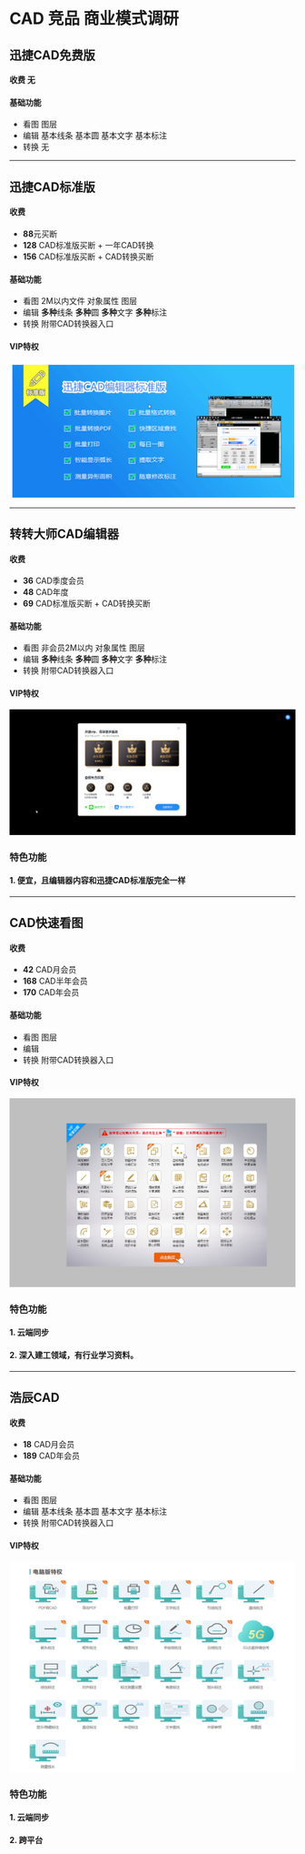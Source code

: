 # CAD 竞品 商业模式调研

## 迅捷CAD免费版

#### 收费 无
#### 基础功能
- 看图  图层
- 编辑  基本线条 基本圆 基本文字 基本标注
- 转换 无
* * *
## 迅捷CAD标准版
#### 收费 
- **88**元买断
- **128** CAD标准版买断 + 一年CAD转换
- **156** CAD标准版买断 +  CAD转换买断
#### 基础功能
- 看图  2M以内文件 对象属性 图层
- 编辑  **多种**线条 **多种**圆  **多种**文字 **多种**标注
- 转换 附带CAD转换器入口
#### VIP特权
![a089b7e7df1e47d5f90d0a341525a3fb.png](../_resources/a089b7e7df1e47d5f90d0a341525a3fb.png)
* * *
## 转转大师CAD编辑器
#### 收费 
- **36** CAD季度会员
- **48**  CAD年度
- **69**  CAD标准版买断 +  CAD转换买断

#### 基础功能
- 看图  非会员2M以内 对象属性 图层
- 编辑  **多种**线条 **多种**圆  **多种**文字 **多种**标注
- 转换 附带CAD转换器入口
#### VIP特权
![e2d3955e984405748b4f586b4a917c21.png](../_resources/e2d3955e984405748b4f586b4a917c21.png)
### 特色功能
#### 1. 便宜，且编辑器内容和迅捷CAD标准版完全一样
* * *

## CAD快速看图
#### 收费 
- **42** CAD月会员
- **168**  CAD半年会员
- **170**  CAD年会员
#### 基础功能
- 看图  图层
- 编辑  
- 转换 附带CAD转换器入口
#### VIP特权
![0c6f9a0ac559c3a78e89fbaae4021008.png](../_resources/0c6f9a0ac559c3a78e89fbaae4021008.png)
### 特色功能
#### 1. 云端同步
#### 2. 深入建工领域，有行业学习资料。
* * *


## 浩辰CAD
#### 收费 
- **18** CAD月会员
- **189** CAD年会员
#### 基础功能
- 看图  图层
- 编辑  基本线条 基本圆 基本文字 基本标注
- 转换 附带CAD转换器入口
#### VIP特权
![544f7eeb226a150774cf3e145cf79f78.png](../_resources/544f7eeb226a150774cf3e145cf79f78.png)

### 特色功能
#### 1. 云端同步
#### 2. 跨平台